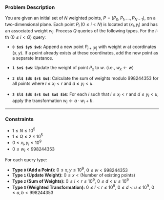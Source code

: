 ### Problem Description

You are given an initial set of $N$ weighted points, $P = (P_0, P_1, \dots, P_{N - 1})$, on a two-dimensional plane. Each point $P_i$ ($0 \leq i < N$) is located at $(x_i, y_i)$ and has an associated weight $w_i$. Process $Q$ queries of the following types. For the $i$-th ($0\leq i < Q$) query:

- **`0 $x$ $y$ $w$`**: Append a new point $P_{i + |P|}$ with weight $w$ at coordinates $(x, y)$. If a point already exists at these coordinates, add the new point as a separate instance.

- **`1 $x$ $w$`**: Update the weight of point $P_x$ to $w$. (i.e., $w_x \gets w$)

- **`2 $l$ $d$ $r$ $u$`**: Calculate the sum of weights modulo $998244353$ for all points where $l \leq x_i < r$ and $d \leq y_i < u$.

- **`3 $l$ $d$ $r$ $u$ $a$ $b$`**: For each $i$ such that $l \leq x_i < r$ and $d \leq y_i < u$, apply the transformation $w_i \gets a \cdot w_i + b$.

---

### Constraints

- $1 \leq N \leq 10^5$
- $1 \leq Q \leq 2 \times 10^5$
- $0 \leq x_i, y_i \leq 10^9$
- $0 \leq w_i < 998244353$

For each query type:
- **Type `0` (Add a Point):** $0 \leq x, y \leq 10^9$, $0 \leq w < 998244353$
- **Type `1` (Update Weight):** $0\leq x < (\text{Number of existing points})$
- **Type `2` (Sum of Weights):** $0 \leq l < r \leq 10^9$, $0 \leq d < u \leq 10^9$
- **Type `3` (Weighted Transformation):** $0 \leq l < r \leq 10^9$, $0 \leq d < u \leq 10^9$, $0 \leq a, b < 998244353$
